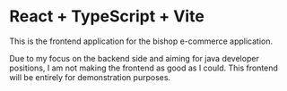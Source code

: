 # React + TypeScript + Vite

This is the frontend application for the bishop e-commerce application.

 Due to my focus on the backend side and aiming for java developer positions, I am not making the frontend as good as I could.
 This frontend will be entirely for demonstration purposes.





